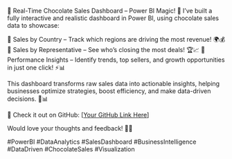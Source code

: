 🍫 Real-Time Chocolate Sales Dashboard – Power BI Magic! 🚀
I’ve built a fully interactive and realistic dashboard in Power BI, using chocolate sales data to showcase:

📌 Sales by Country – Track which regions are driving the most revenue! 🌍💰
📌 Sales by Representative – See who’s closing the most deals! 🏆📈
📌 Performance Insights – Identify trends, top sellers, and growth opportunities in just one click! ⚡📊

This dashboard transforms raw sales data into actionable insights, helping businesses optimize strategies, boost efficiency, and make data-driven decisions. 🏢📊

🔗 Check it out on GitHub: [[Your GitHub Link Here](https://github.com/salman5023/Chocolate-dashboard)]

Would love your thoughts and feedback! 🚀🔥

#PowerBI #DataAnalytics #SalesDashboard #BusinessIntelligence #DataDriven #ChocolateSales #Visualization
